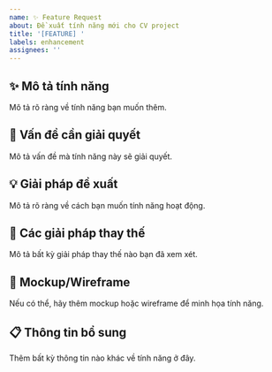 ```yaml
---
name: ✨ Feature Request
about: Đề xuất tính năng mới cho CV project
title: '[FEATURE] '
labels: enhancement
assignees: ''
---
```


## ✨ Mô tả tính năng
Mô tả rõ ràng về tính năng bạn muốn thêm.

## 🎯 Vấn đề cần giải quyết
Mô tả vấn đề mà tính năng này sẽ giải quyết.

## 💡 Giải pháp đề xuất
Mô tả rõ ràng về cách bạn muốn tính năng hoạt động.

## 🔄 Các giải pháp thay thế
Mô tả bất kỳ giải pháp thay thế nào bạn đã xem xét.

## 📱 Mockup/Wireframe
Nếu có thể, hãy thêm mockup hoặc wireframe để minh họa tính năng.

## 📋 Thông tin bổ sung
Thêm bất kỳ thông tin nào khác về tính năng ở đây.
